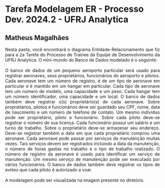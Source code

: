 # Tarefa Modelagem ER - Processo Dev. 2024.2 - UFRJ Analytica
## Matheus Magalhães

<div style='text-align: justify'>
Nesta pasta, você encontrará o diagrama Entidade-Relacionamento que fiz para a 2a Tarefa do Processo de Trainee da Equipe de Desenvolvimento da UFRJ Analytica.
O mini-mundo do Banco de Dados modelado é o seguinte:<br><br>
O banco de dados de um pequeno aeroporto particular será usado para registrar aeronaves, seus proprietários, funcionários do aeroporto e pilotos. Cada aeronave tem um número de registro, é de um tipo de aeronave em particular e é mantido em um hangar em particular. Cada tipo de aeronave tem um número de modelo, uma capacidade e um peso. Cada hangar tem um número identificador, uma capacidade e um local. O banco de dados também deve registrar o(s) proprietário(s) de cada aeronave. Sobre proprietários, pilotos e funcionários deve ser guardado seu CPF, nome, data de nascimento e um número de telefone de contato. Um mesmo indivíduo pode ser proprietário, piloto e funcionário. Sobre cada piloto deve-se registrar o número de sua licença. Cada funcionário possui um salário e um turno de trabalho. Sobre o proprietário deve-se armazenar seu endereço. Deve-se registrar também a data em que cada proprietário comprou uma aeronave. Cada aeronave pode passar por serviços de manutenção muitas vezes. Tais serviços devem ser registrados incluindo a data da manutenção, o número de horas gastas no trabalho e o tipo de trabalho realizado. O número de registro da aeronave é usado para identificar um serviço de manutenção. Um mesmo serviço de manutenção pode ser executado por vários funcionários. O banco de dados também deve registrar os tipos de aviões que cada piloto é autorizado a voar.<br><br>
A modelagem pode ser visualizada na imagem presente no diretório.
</div>